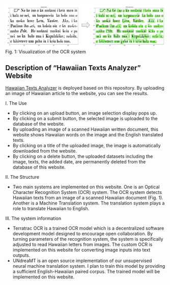 ![GitHub Logo](/static/ReadMe_logo.png)
Fig. 1: Visualization of the OCR system

## Description of “Hawaiian Texts Analyzer” Website
[Hawaiian Texts Analyzer](https://hawaiian-text-analyser.herokuapp.com/) is deployed based on this repository. By uploading an image of Hawaiian article to the website, you can see the results. 

I. The Use

- By clicking on an upload button, an image selection display pops up. 
- By clicking on a submit button, the selected image is uploaded to the database of
the website.
- By uploading an image of a scanned Hawaiian written document, this website
shows Hawaiian words on the image and the English translated texts.
- By clicking on a title of the uploaded image, the image is automatically
downloaded from the website.
- By clicking on a delete button, the uploaded datasets including the image, texts,
the added date, are permanently deleted from the database of this website.

II. The Structure

- Two main systems are implemented on this website. One is an Optical Character
Recognition System (OCR) system. The OCR system detects Hawaiian texts from
an image of a scanned Hawaiian document (Fig. 1). Another is a Machine
Translation system. The translation system plays a role to translate Hawaiian to
English. 

III. The system information

- Terratrac OCR is a trained OCR model which is a decentralized software
development model designed to encourage open collaboration. By turning
parameters of the recognition system, the system is specifically adjusted to read
Hawaiian letters from images. The custom OCR is implemented on this website
for converting image inputs into text outputs.
- UNdreaMT is an open source implementation of our unsupervised neural machine
translation system. I plan to train this model by providing a sufficient
English-Hawaiian paired corpus. The trained model will be implemented on this
website. 

